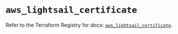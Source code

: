# `aws_lightsail_certificate`

Refer to the Terraform Registry for docs: [`aws_lightsail_certificate`](https://registry.terraform.io/providers/hashicorp/aws/6.10.0/docs/resources/lightsail_certificate).
